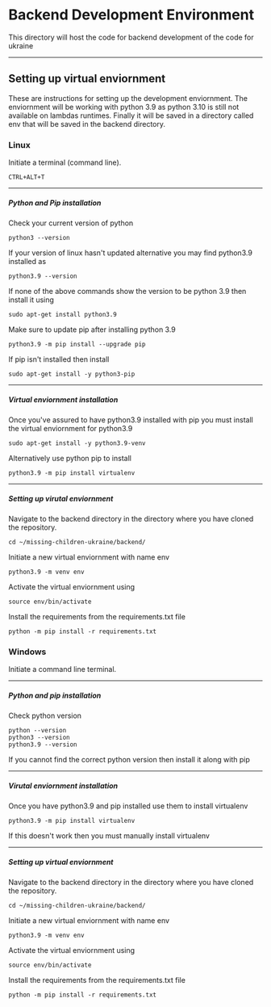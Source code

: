# Backend Development Environment
This directory will host the code for backend development of the code for ukraine

***
## Setting up virtual enviornment
These are instructions for setting up the development enviornment. The enviornment will be working with python 3.9 as python 3.10 is still not available on lambdas runtimes. Finally it will be saved in a directory called env that will be saved in the backend directory.

### Linux
Initiate a terminal (command line).
```
CTRL+ALT+T
```
***
##### Python and Pip installation
Check your current version of python
```
python3 --version
```
If your version of linux hasn't updated alternative you may find python3.9 installed as
```
python3.9 --version
```
If none of the above commands show the version to be python 3.9 then install it using
```
sudo apt-get install python3.9
```
Make sure to update pip after installing python 3.9
```
python3.9 -m pip install --upgrade pip
```
If pip isn't installed then install
```
sudo apt-get install -y python3-pip
```

***
##### Virtual enviornment installation
Once you've assured to have python3.9 installed with pip you must install the virtual enviornment for python3.9
```
sudo apt-get install -y python3.9-venv
```
Alternatively use python pip to install
```
python3.9 -m pip install virtualenv
```

***
##### Setting up virutal enviornment
Navigate to the backend directory in the directory where you have cloned the repository.
```
cd ~/missing-children-ukraine/backend/
```
Initiate a new virtual enviornment with name env
```
python3.9 -m venv env
```
Activate the virtual enviornment using
```
source env/bin/activate
```
Install the requirements from the requirements.txt file
```
python -m pip install -r requirements.txt
```

### Windows
Initiate a command line terminal.

***
##### Python and pip installation
Check python version
```
python --version
python3 --version
python3.9 --version
```
If you cannot find the correct python version then install it along with pip

***
##### Virutal enviornment installation
Once you have python3.9 and pip installed use them to install virtualenv
```
python3.9 -m pip install virtualenv
```
If this doesn't work then you must manually install virtualenv

***
##### Setting up virtual enviornment
Navigate to the backend directory in the directory where you have cloned the repository.
```
cd ~/missing-children-ukraine/backend/
```
Initiate a new virtual enviornment with name env
```
python3.9 -m venv env
```
Activate the virtual enviornment using
```
source env/bin/activate
```
Install the requirements from the requirements.txt file
```
python -m pip install -r requirements.txt
```
